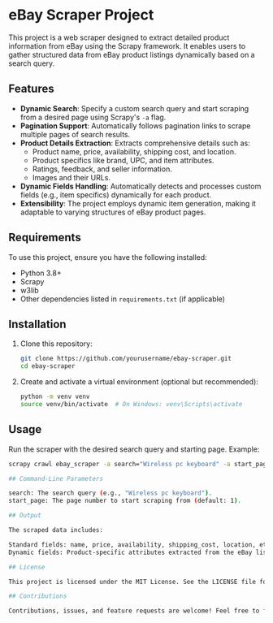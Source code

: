 # eBay Scraper Project

This project is a web scraper designed to extract detailed product information from eBay using the Scrapy framework. It enables users to gather structured data from eBay product listings dynamically based on a search query.

## Features

- **Dynamic Search**: Specify a custom search query and start scraping from a desired page using Scrapy's `-a` flag.
- **Pagination Support**: Automatically follows pagination links to scrape multiple pages of search results.
- **Product Details Extraction**: Extracts comprehensive details such as:
  - Product name, price, availability, shipping cost, and location.
  - Product specifics like brand, UPC, and item attributes.
  - Ratings, feedback, and seller information.
  - Images and their URLs.
- **Dynamic Fields Handling**: Automatically detects and processes custom fields (e.g., item specifics) dynamically for each product.
- **Extensibility**: The project employs dynamic item generation, making it adaptable to varying structures of eBay product pages.

## Requirements

To use this project, ensure you have the following installed:

- Python 3.8+
- Scrapy
- w3lib
- Other dependencies listed in `requirements.txt` (if applicable)

## Installation

1. Clone this repository:

   ```bash
   git clone https://github.com/yourusername/ebay-scraper.git
   cd ebay-scraper
2. Create and activate a virtual environment (optional but recommended):

   ```bash
   python -m venv venv
   source venv/bin/activate  # On Windows: venv\Scripts\activate
## Usage

Run the scraper with the desired search query and starting page. Example:

  ```bash
scrapy crawl ebay_scraper -a search="Wireless pc keyboard" -a start_page=1 -o output.json

## Command-Line Parameters

search: The search query (e.g., "Wireless pc keyboard").
start_page: The page number to start scraping from (default: 1).

## Output

The scraped data includes:

Standard fields: name, price, availability, shipping_cost, location, etc.
Dynamic fields: Product-specific attributes extracted from the eBay listing.

## License

This project is licensed under the MIT License. See the LICENSE file for more details.

## Contributions

Contributions, issues, and feature requests are welcome! Feel free to fork this repository and submit a pull request.
